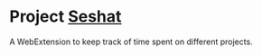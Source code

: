 # Project [Seshat](https://en.wikipedia.org/wiki/Seshat)

A WebExtension to keep track of time spent on different projects.
